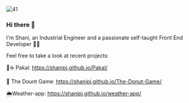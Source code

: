 ![‏‏41](https://user-images.githubusercontent.com/42889059/108867365-cb204f00-75fd-11eb-84e8-1b087e8230de.JPG)


### Hi there 👋
I'm Shani, an Industrial Engineer and a passionate self-taught Front End Developer :woman_technologist:

Feel free to take a look at recent projects:

 🌱:coffee: Pakal:    https://shanipj.github.io/Pakal/
 
:doughnut: The Dount Game:  https://shanipj.github.io/The-Donut-Game/
 
 :sun_behind_rain_cloud:Weather-app: https://shanipj.github.io/weather-app/



<!--
**shanipj/shanipj** is a ✨ _special_ ✨ repository because its `README.md` (this file) appears on your GitHub profile.

Here are some ideas to get you started:

- 🔭 I’m currently working on ...
- 🌱 I’m currently learning ...
- 👯 I’m looking to collaborate on ...
- 🤔 I’m looking for help with ...
- 💬 Ask me about ...
- 📫 How to reach me: ...
- 😄 Pronouns: ...
- ⚡ Fun fact: ...
-->
